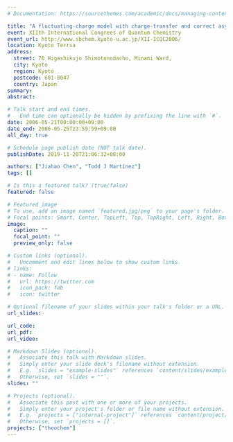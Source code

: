 ```yaml
---
# Documentation: https://sourcethemes.com/academic/docs/managing-content/

title: "A fluctuating-charge model with charge-transfer and correct asymptotics"
event: XIIth International Congrees of Quantum Chemistry
event_url: http://www.sbchem.kyoto-u.ac.jp/XII-ICQC2006/
location: Kyoto Terrsa
address:
  street: 70 Higashikujo Shimotonodacho, Minami Ward,
  city: Kyoto
  region: Kyoto
  postcode: 601-8047
  country: Japan
summary:
abstract:

# Talk start and end times.
#   End time can optionally be hidden by prefixing the line with `#`.
date: 2006-05-21T00:00:00+09:00
date_end: 2006-05-25T23:59:59+09:00
all_day: true

# Schedule page publish date (NOT talk date).
publishDate: 2019-11-20T21:06:32+08:00

authors: ["Jiahao Chen", "Todd J Martínez"]
tags: []

# Is this a featured talk? (true/false)
featured: false

# Featured image
# To use, add an image named `featured.jpg/png` to your page's folder.
# Focal points: Smart, Center, TopLeft, Top, TopRight, Left, Right, BottomLeft, Bottom, BottomRight.
image:
  caption: ""
  focal_point: ""
  preview_only: false

# Custom links (optional).
#   Uncomment and edit lines below to show custom links.
# links:
# - name: Follow
#   url: https://twitter.com
#   icon_pack: fab
#   icon: twitter

# Optional filename of your slides within your talk's folder or a URL.
url_slides:

url_code:
url_pdf:
url_video:

# Markdown Slides (optional).
#   Associate this talk with Markdown slides.
#   Simply enter your slide deck's filename without extension.
#   E.g. `slides = "example-slides"` references `content/slides/example-slides.md`.
#   Otherwise, set `slides = ""`.
slides: ""

# Projects (optional).
#   Associate this post with one or more of your projects.
#   Simply enter your project's folder or file name without extension.
#   E.g. `projects = ["internal-project"]` references `content/project/deep-learning/index.md`.
#   Otherwise, set `projects = []`.
projects: ["theochem"]
---
```

